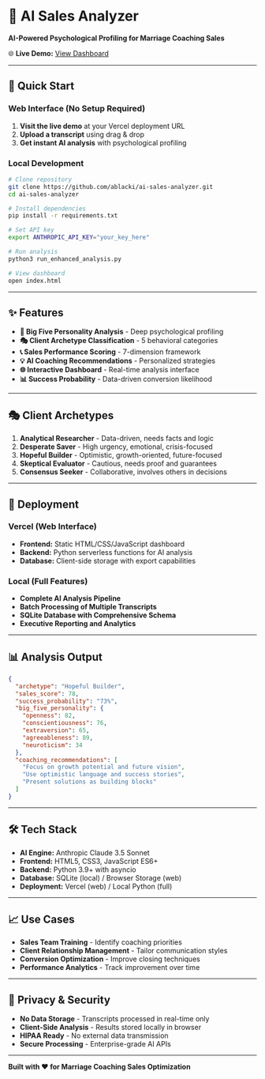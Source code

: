 # 🧠 AI Sales Analyzer

**AI-Powered Psychological Profiling for Marriage Coaching Sales**

🌐 **Live Demo:** [View Dashboard](https://your-vercel-url.vercel.app)

---

## 🎯 Quick Start

### Web Interface (No Setup Required)
1. **Visit the live demo** at your Vercel deployment URL
2. **Upload a transcript** using drag & drop
3. **Get instant AI analysis** with psychological profiling

### Local Development
```bash
# Clone repository
git clone https://github.com/ablacki/ai-sales-analyzer.git
cd ai-sales-analyzer

# Install dependencies
pip install -r requirements.txt

# Set API key
export ANTHROPIC_API_KEY="your_key_here"

# Run analysis
python3 run_enhanced_analysis.py

# View dashboard
open index.html
```

---

## ✨ Features

- **🧠 Big Five Personality Analysis** - Deep psychological profiling
- **🎭 Client Archetype Classification** - 5 behavioral categories
- **📞 Sales Performance Scoring** - 7-dimension framework
- **💡 AI Coaching Recommendations** - Personalized strategies
- **🌐 Interactive Dashboard** - Real-time analysis interface
- **📊 Success Probability** - Data-driven conversion likelihood

---

## 🎭 Client Archetypes

1. **Analytical Researcher** - Data-driven, needs facts and logic
2. **Desperate Saver** - High urgency, emotional, crisis-focused
3. **Hopeful Builder** - Optimistic, growth-oriented, future-focused
4. **Skeptical Evaluator** - Cautious, needs proof and guarantees
5. **Consensus Seeker** - Collaborative, involves others in decisions

---

## 🚀 Deployment

### Vercel (Web Interface)
- **Frontend:** Static HTML/CSS/JavaScript dashboard
- **Backend:** Python serverless functions for AI analysis
- **Database:** Client-side storage with export capabilities

### Local (Full Features)
- **Complete AI Analysis Pipeline**
- **Batch Processing of Multiple Transcripts**
- **SQLite Database with Comprehensive Schema**
- **Executive Reporting and Analytics**

---

## 📊 Analysis Output

```json
{
  "archetype": "Hopeful Builder",
  "sales_score": 78,
  "success_probability": "73%",
  "big_five_personality": {
    "openness": 82,
    "conscientiousness": 76,
    "extraversion": 65,
    "agreeableness": 89,
    "neuroticism": 34
  },
  "coaching_recommendations": [
    "Focus on growth potential and future vision",
    "Use optimistic language and success stories",
    "Present solutions as building blocks"
  ]
}
```

---

## 🛠️ Tech Stack

- **AI Engine:** Anthropic Claude 3.5 Sonnet
- **Frontend:** HTML5, CSS3, JavaScript ES6+
- **Backend:** Python 3.9+ with asyncio
- **Database:** SQLite (local) / Browser Storage (web)
- **Deployment:** Vercel (web) / Local Python (full)

---

## 📈 Use Cases

- **Sales Team Training** - Identify coaching priorities
- **Client Relationship Management** - Tailor communication styles
- **Conversion Optimization** - Improve closing techniques
- **Performance Analytics** - Track improvement over time

---

## 🔐 Privacy & Security

- **No Data Storage** - Transcripts processed in real-time only
- **Client-Side Analysis** - Results stored locally in browser
- **HIPAA Ready** - No external data transmission
- **Secure Processing** - Enterprise-grade AI APIs

---

**Built with ❤️ for Marriage Coaching Sales Optimization**